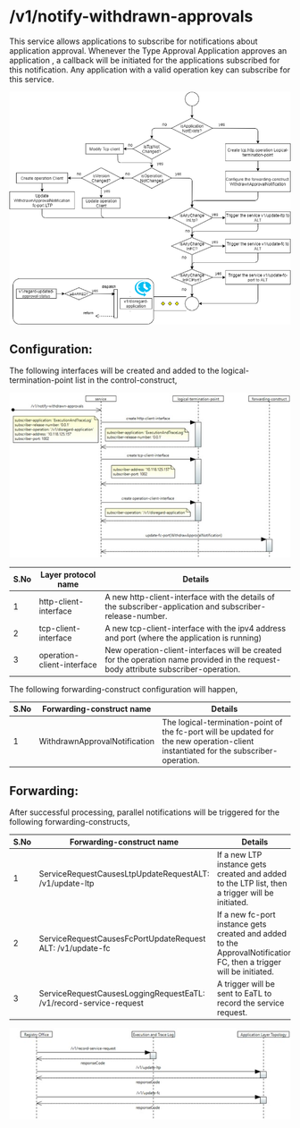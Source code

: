 # /v1/notify-withdrawn-approvals



This service allows applications to subscribe for notifications about application approval. Whenever the Type Approval Application approves an application , a callback will be initiated for the applications subscribed for this notification. Any application with a valid operation key can subscribe for this service.

![](./images/NotifyWithdrawnApproval/Picture1.jpg)
## Configuration:

The following interfaces will be created and added to the logical-termination-point list in the control-construct,

![](./images/NotifyWithdrawnApproval/Picture2.jpg)

| **S.No** | **Layer protocol name** | **Details** |
| --- | --- | --- |
| 1 | http-client-interface | A new http-client-interface with the details of the subscriber-application and subscriber-release-number. |
| 2 | tcp-client-interface | A new tcp-client-interface with the ipv4 address and port (where the application is running) |
| 3 | operation-client-interface | New operation-client-interfaces will be created for the operation name provided in the request-body attribute subscriber-operation. |

The following forwarding-construct configuration will happen,

| **S.No** | **Forwarding-construct name** | **Details** |
| --- | --- | --- |
| 1 | WithdrawnApprovalNotification | The logical-termination-point of the fc-port will be updated for the new operation-client instantiated for the subscriber-operation. |


## Forwarding:

After successful processing, parallel notifications will be triggered for the following forwarding-constructs,

| **S.No** | **Forwarding-construct name** | **Details** |
| --- | --- | --- |
| 1 | ServiceRequestCausesLtpUpdateRequestALT: /v1/update-ltp | If a new LTP instance gets created and added to the LTP list, then a trigger will be initiated. |
| 2 | ServiceRequestCausesFcPortUpdateRequest ALT: /v1/update-fc | If a new fc-port instance gets created and added to the ApprovalNotification FC, then a trigger will be initiated. |
| 3 | ServiceRequestCausesLoggingRequestEaTL: /v1/record-service-request | A trigger will be sent to EaTL to record the service request. |

![](./images/NotifyWithdrawnApproval/Picture3.jpg)